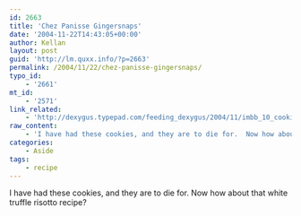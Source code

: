 ```yaml
---
id: 2663
title: 'Chez Panisse Gingersnaps'
date: '2004-11-22T14:43:05+00:00'
author: Kellan
layout: post
guid: 'http://lm.quxx.info/?p=2663'
permalink: /2004/11/22/chez-panisse-gingersnaps/
typo_id:
    - '2661'
mt_id:
    - '2571'
link_related:
    - 'http://dexygus.typepad.com/feeding_dexygus/2004/11/imbb_10_cookie_.html'
raw_content:
    - 'I have had these cookies, and they are to die for.  Now how about that white truffle risotto recipe?'
categories:
    - Aside
tags:
    - recipe
---
```


I have had these cookies, and they are to die for. Now how about that white truffle risotto recipe?